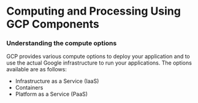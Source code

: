 
# Computing and Processing Using GCP Components


### Understanding the compute options

GCP provides various compute options to deploy your application and to use the actual Google infrastructure to run your applications. The options available are as follows:

- Infrastructure as a Service (IaaS)
- Containers
- Platform as a Service (PaaS)

